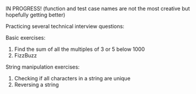 IN PROGRESS!
(function and test case names are not the most creative but  hopefully getting better)

Practicing several technical interview questions:

Basic exercises:
1. Find the sum of all the multiples of 3 or 5 below 1000
2. FizzBuzz

String manipulation exercises:
  1. Checking if all characters in a string are unique
  2. Reversing a string
